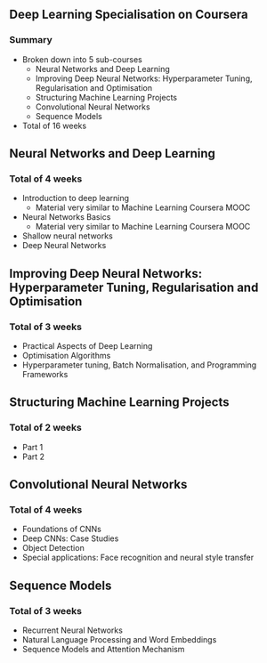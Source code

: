 ## Deep Learning Specialisation on Coursera

### Summary
+ Broken down into 5 sub-courses
    + Neural Networks and Deep Learning
    + Improving Deep Neural Networks: Hyperparameter Tuning, Regularisation and Optimisation
    + Structuring Machine Learning Projects
    + Convolutional Neural Networks
    + Sequence Models
+ Total of 16 weeks



## Neural Networks and Deep Learning

### Total of 4 weeks
+ Introduction to deep learning
    + Material very similar to Machine Learning Coursera MOOC
+ Neural Networks Basics
    + Material very similar to Machine Learning Coursera MOOC
+ Shallow neural networks
+ Deep Neural Networks

## Improving Deep Neural Networks: Hyperparameter Tuning, Regularisation and Optimisation

### Total of 3 weeks
+ Practical Aspects of Deep Learning
+ Optimisation Algorithms
+ Hyperparameter tuning, Batch Normalisation, and Programming Frameworks


## Structuring Machine Learning Projects

### Total of 2 weeks
+ Part 1
+ Part 2

## Convolutional Neural Networks

### Total of 4 weeks
+ Foundations of CNNs
+ Deep CNNs: Case Studies
+ Object Detection
+ Special applications: Face recognition and neural style transfer

## Sequence Models

### Total of 3 weeks
+ Recurrent Neural Networks
+ Natural Language Processing and Word Embeddings
+ Sequence Models and Attention Mechanism